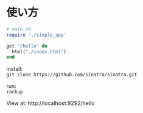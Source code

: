 # 使い方
```ruby
# main.rb
require './simple_app'

get '/hello' do
  html("./index.html")
end
```
install:  
```git clone https://github.com/sinatra/sinatra.git```  

run:  
```rackup```

View at: http://localhost:9292/hello

